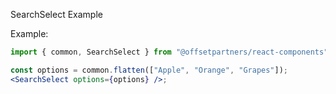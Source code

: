 SearchSelect Example

Example:

```jsx
import { common, SearchSelect } from "@offsetpartners/react-components";

const options = common.flatten(["Apple", "Orange", "Grapes"]);
<SearchSelect options={options} />;
```
